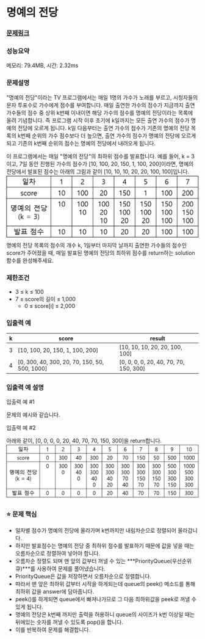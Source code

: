 # 명예의 전당

### [문제링크](https://school.programmers.co.kr/learn/courses/30/lessons/138477)

### 성능요약

메모리: 79.4MB, 시간: 2.32ms

<p>

### 문제설명
"명예의 전당"이라는 TV 프로그램에서는 매일 1명의 가수가 노래를 부르고, 시청자들의 문자 투표수로 가수에게 점수를 부여합니다. 매일 출연한 가수의 점수가 지금까지 출연 가수들의 점수 중 상위 k번째 이내이면 해당 가수의 점수를 명예의 전당이라는 목록에 올려 기념합니다. 즉 프로그램 시작 이후 초기에 k일까지는 모든 출연 가수의 점수가 명예의 전당에 오르게 됩니다. k일 다음부터는 출연 가수의 점수가 기존의 명예의 전당 목록의 k번째 순위의 가수 점수보다 더 높으면, 출연 가수의 점수가 명예의 전당에 오르게 되고 기존의 k번째 순위의 점수는 명예의 전당에서 내려오게 됩니다.

이 프로그램에서는 매일 "명예의 전당"의 최하위 점수를 발표합니다. 예를 들어, k = 3이고, 7일 동안 진행된 가수의 점수가 [10, 100, 20, 150, 1, 100, 200]이라면, 명예의 전당에서 발표된 점수는 아래의 그림과 같이 [10, 10, 10, 20, 20, 100, 100]입니다.
![alt text](image.png)
명예의 전당 목록의 점수의 개수 k, 1일부터 마지막 날까지 출연한 가수들의 점수인 score가 주어졌을 때, 매일 발표된 명예의 전당의 최하위 점수를 return하는 solution 함수를 완성해주세요.

### 제한조건
- 3 ≤ k ≤ 100
- 7 ≤ score의 길이 ≤ 1,000
  - 0 ≤ score[i] ≤ 2,000

### 입출력 예
|k|	score|	result|
|-|-|-|
|3|	[10, 100, 20, 150, 1, 100, 200]|	[10, 10, 10, 20, 20, 100, 100]|
|4|	[0, 300, 40, 300, 20, 70, 150, 50, 500, 1000]|	[0, 0, 0, 0, 20, 40, 70, 70, 150, 300]|

### 입출력 예 설명
입출력 예 #1

문제의 예시와 같습니다.

입출력 예 #2

아래와 같이, [0, 0, 0, 0, 20, 40, 70, 70, 150, 300]을 return합니다.
![alt text](image-1.png)

### :star: 문제 핵심
- 일자별 점수가 명예의 전당에 올라가며 k번까지만 내림차순으로 정렬되어 올라갑니다.
- 하지만 발표점수는 명예의 전당 중 최하위 점수를 발표하기 때문에 값을 넣을 때는 오름차순으로 정렬하여 넣어야 합니다.
- 오름차순 정렬도 되며 맨 앞의 값부터 꺼낼 수 있는 ***PriorityQueue(우선순위 큐)***를 사용하여 문제를 풀어냈습니다.
- PriorityQueue은 값을 저장하면서 오름차순으로 정렬합니다.
- 따라서 맨 앞은 최하위 값부터 시작을 하게되는데 queue의 peek() 메소드를 통해 최하위 값을 answer에 담아줍니다.
- peek()를 하게되면 queue에서 빠져나가므로 그 다음 최하위값을 peek로 꺼낼 수 있게 됩니다.
- 명예의 전당은 k번째 까지만 출력을 허용하니 queue의 사이즈가 k번 이상일 때는 뒤에있는 숫자를 꺼낼 수 있도록 pop()을 합니다.
- 이를 반복하여 문제를 해결합니다.